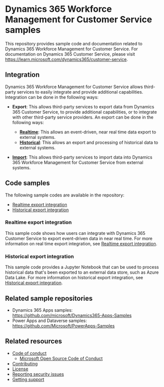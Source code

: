 # Dynamics 365 Workforce Management for Customer Service samples

This repository provides sample code and documentation related to Dynamics 365 Workforce Management for Customer Service. For documentation on Dynamics 365 Customer Service, please visit <https://learn.microsoft.com/dynamics365/customer-service>.

## Integration

Dynamics 365 Workforce Management for Customer Service allows third-party services to easily integrate and provide additional capabilities. Integration can be done in the following ways:

- **Export**: This allows third-party services to export data from Dynamics 365 Customer Service, to provide additional capabilities, or to integrate with other third-party service providers. An export can be done in the following ways:
  - [**Realtime**](/doc/3rdPartyIntegration/Export/Realtime/readme.md): This allows an event-driven, near real time data export to external systems.
  - [**Historical**](/doc/3rdPartyIntegration/Export/Historic/readme.md): This allows an export and processing of historical data to external systems.

- [**Import**](/doc/3rdPartyIntegration/Import/readme.md): This allows third-party services to import data into Dynamics 365 Workforce Management for Customer Service from external systems.

## Code samples

The following sample codes are available in the repository:

- [Realtime export integration](https://github.com/microsoft/dynamics365-customerservice-wem-samples/tree/main/src/3rdPartyIntegration/Export/Realtime)
- [Historical export integration](https://github.com/microsoft/dynamics365-customerservice-wem-samples/tree/main/src/3rdPartyIntegration/Export/Historical)

### Realtime export integration

This sample code shows how users can integrate with Dynamics 365 Customer Service to export event-driven data in near real time. For more information on real time export integration, see [Realtime export integration](/doc/3rdPartyIntegration/Export/Realtime/readme.md).

### Historical export integration

This sample code provides a Jupyter Notebook that can be used to process historical data that's been exported to an external data store, such as Azure Data Lake. For more information on historical export integration, see [Historical export integration](/doc/3rdPartyIntegration/Export/Historic/readme.md).

## Related sample repositories

- Dynamics 365 Apps samples: <https://github.com/microsoft/Dynamics365-Apps-Samples>
- Power Apps and Dataverse samples: <https://github.com/Microsoft/PowerApps-Samples>

## Related resources

- [Code of conduct](/CODE_OF_CONDUCT.md)
  - [Microsoft Open Source Code of Conduct](https://opensource.microsoft.com/codeofconduct)
- [Contributing](/CONTRIBUTING.md)
- [License](/LICENSE)
- [Reporting security issues](/SECURITY.md)
- [Getting support](/SUPPORT.md)
